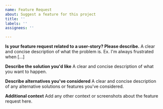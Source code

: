 ```yaml
---
name: Feature Request
about: Suggest a feature for this project
title: ''
labels: ''
assignees: ''

---
```


**Is your feature request related to a user-story? Please describe.**
A clear and concise description of what the problem is. Ex. I'm always frustrated when [...]

**Describe the solution you'd like**
A clear and concise description of what you want to happen.

**Describe alternatives you've considered**
A clear and concise description of any alternative solutions or features you've considered.

**Additional context**
Add any other context or screenshots about the feature request here.
